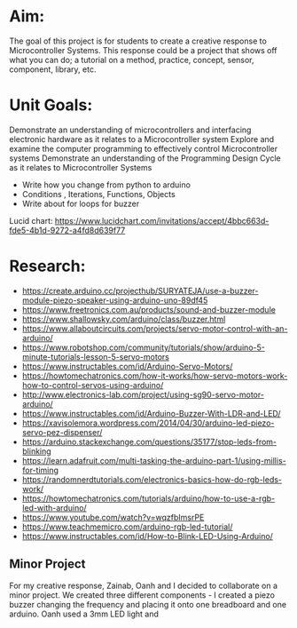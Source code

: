 # Aim: 

The goal of this project is for students to create a creative response to Microcontroller  Systems. This response could be a project that shows off what you can do; a tutorial on a method, practice, concept, sensor, component, library,  etc. 

# Unit Goals:
Demonstrate an understanding of microcontrollers and interfacing electronic hardware as it relates to a Microcontroller system 
Explore and examine the computer programming to effectively control Microcontroller systems
Demonstrate an understanding of the Programming Design Cycle as it relates to Microcontroller Systems

- Write how you change from python to arduino
- Conditions , Iterations, Functions, Objects
- Write about for loops for buzzer

Lucid chart:
https://www.lucidchart.com/invitations/accept/4bbc663d-fde5-4b1d-9272-a4fd8d639f77 

# Research:
- https://create.arduino.cc/projecthub/SURYATEJA/use-a-buzzer-module-piezo-speaker-using-arduino-uno-89df45
- https://www.freetronics.com.au/products/sound-and-buzzer-module 
- https://www.shallowsky.com/arduino/class/buzzer.html
- https://www.allaboutcircuits.com/projects/servo-motor-control-with-an-arduino/
- https://www.robotshop.com/community/tutorials/show/arduino-5-minute-tutorials-lesson-5-servo-motors
- https://www.instructables.com/id/Arduino-Servo-Motors/
- https://howtomechatronics.com/how-it-works/how-servo-motors-work-how-to-control-servos-using-arduino/
- http://www.electronics-lab.com/project/using-sg90-servo-motor-arduino/
- https://www.instructables.com/id/Arduino-Buzzer-With-LDR-and-LED/
- https://xavisolemora.wordpress.com/2014/04/30/arduino-led-piezo-servo-pez-dispenser/
- https://arduino.stackexchange.com/questions/35177/stop-leds-from-blinking
- https://learn.adafruit.com/multi-tasking-the-arduino-part-1/using-millis-for-timing
- https://randomnerdtutorials.com/electronics-basics-how-do-rgb-leds-work/
- https://howtomechatronics.com/tutorials/arduino/how-to-use-a-rgb-led-with-arduino/
- https://www.youtube.com/watch?v=wqzfbImsrPE
- https://www.teachmemicro.com/arduino-rgb-led-tutorial/
- https://www.instructables.com/id/How-to-Blink-LED-Using-Arduino/


## Minor Project
For my creative response, Zainab, Oanh and I decided to collaborate on a minor project. We created three different components - I created a piezo buzzer changing the frequency and placing it onto one breadboard and one arduino. Oanh used a 3mm LED light and 

